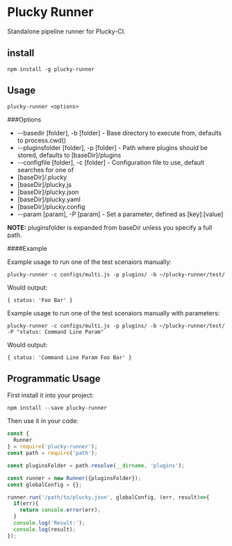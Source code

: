 Plucky Runner
===

Standalone pipeline runner for Plucky-CI.

install
---

```shell
npm install -g plucky-runner
```

Usage
---

```shell
plucky-runner <options>
```

###Options

 * --basedir [folder], -b [folder] - Base directory to execute from, defaults to process.cwd()
 * --pluginsfolder [folder], -p [folder] - Path where plugins should be stored, defaults to [baseDir]/plugins
 * --configfile [folder], -c [folder] - Configuration file to use, default searches for one of
  * [baseDir]/.plucky
  * [baseDir]/plucky.js
  * [baseDir]/plucky.json
  * [baseDir]/plucky.yaml
  * [baseDir]/plucky.config
 * --param [param], -P [param] - Set a parameter, defined as [key]:[value]

**NOTE:** pluginsfolder is expanded from baseDir unless you specify a full path.

####Example

Example usage to run one of the test scenaiors manually:

```shell
plucky-runner -c configs/multi.js -p plugins/ -b ~/plucky-runner/test/
```

Would output:

```
{ status: 'Foo Bar' }
```

Example usage to run one of the test scenaiors manually with parameters:

```shell
plucky-runner -c configs/multi.js -p plugins/ -b ~/plucky-runner/test/ -P "status: Command Line Param"
```

Would output:

```
{ status: 'Command Line Param Foo Bar' }
```

Programmatic Usage
---

First install it into your project:

```
npm install --save plucky-runner
```

Then use it in your code:

```javascript
const {
  Runner
} = require('plucky-runner');
const path = require('path');

const pluginsFolder = path.resolve(__dirname, 'plugins');

const runner = new Runner({pluginsFolder});
const globalConfig = {};

runner.run('/path/to/plucky.json', globalConfig, (err, result)=>{
  if(err){
    return console.error(err);
  }
  console.log('Result:');
  console.log(result);
});
```
